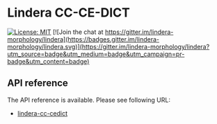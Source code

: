 # Lindera CC-CE-DICT

[![License: MIT](https://img.shields.io/badge/License-MIT-yellow.svg)](https://opensource.org/licenses/MIT) [![Join the chat at https://gitter.im/lindera-morphology/lindera](https://badges.gitter.im/lindera-morphology/lindera.svg)](https://gitter.im/lindera-morphology/lindera?utm_source=badge&utm_medium=badge&utm_campaign=pr-badge&utm_content=badge)


## API reference

The API reference is available. Please see following URL:
- <a href="https://docs.rs/lindera-cc-cedict" target="_blank">lindera-cc-cedict</a>
